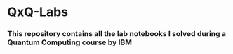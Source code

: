 # QxQ-Labs

### This repository contains all the lab notebooks I solved during a Quantum Computing course by IBM

